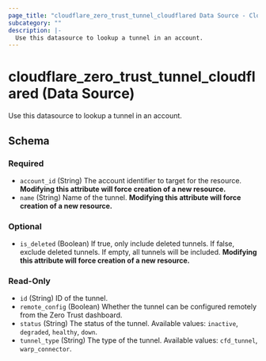 ```yaml
---
page_title: "cloudflare_zero_trust_tunnel_cloudflared Data Source - Cloudflare"
subcategory: ""
description: |-
  Use this datasource to lookup a tunnel in an account.
---
```


# cloudflare_zero_trust_tunnel_cloudflared (Data Source)

Use this datasource to lookup a tunnel in an account.


<!-- schema generated by tfplugindocs -->
## Schema

### Required

- `account_id` (String) The account identifier to target for the resource. **Modifying this attribute will force creation of a new resource.**
- `name` (String) Name of the tunnel. **Modifying this attribute will force creation of a new resource.**

### Optional

- `is_deleted` (Boolean) If true, only include deleted tunnels. If false, exclude deleted tunnels. If empty, all tunnels will be included. **Modifying this attribute will force creation of a new resource.**

### Read-Only

- `id` (String) ID of the tunnel.
- `remote_config` (Boolean) Whether the tunnel can be configured remotely from the Zero Trust dashboard.
- `status` (String) The status of the tunnel. Available values: `inactive`, `degraded`, `healthy`, `down`.
- `tunnel_type` (String) The type of the tunnel. Available values: `cfd_tunnel`, `warp_connector`.


